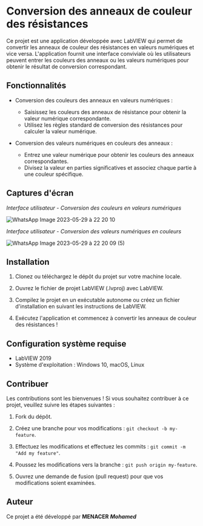 # Conversion des anneaux de couleur des résistances

Ce projet est une application développée avec LabVIEW qui permet de convertir les anneaux de couleur des résistances en valeurs numériques et vice versa. L'application fournit une interface conviviale où les utilisateurs peuvent entrer les couleurs des anneaux ou les valeurs numériques pour obtenir le résultat de conversion correspondant.

## Fonctionnalités

- Conversion des couleurs des anneaux en valeurs numériques :
  - Saisissez les couleurs des anneaux de résistance pour obtenir la valeur numérique correspondante.
  - Utilisez les règles standard de conversion des résistances pour calculer la valeur numérique.

- Conversion des valeurs numériques en couleurs des anneaux :
  - Entrez une valeur numérique pour obtenir les couleurs des anneaux correspondantes.
  - Divisez la valeur en parties significatives et associez chaque partie à une couleur spécifique.

## Captures d'écran

*Interface utilisateur - Conversion des couleurs en valeurs numériques*  

![WhatsApp Image 2023-05-29 à 22 20 10](https://github.com/momenacer/MENACER_Mohamed/assets/127967325/edcb3a1d-756f-431c-956b-4c2de4a75872)


*Interface utilisateur - Conversion des valeurs numériques en couleurs*  

![WhatsApp Image 2023-05-29 à 22 20 09 (5)](https://github.com/momenacer/MENACER_Mohamed/assets/127967325/2e7b366f-da9d-4bd1-80b1-efaab3b8c6cb)

## Installation

1. Clonez ou téléchargez le dépôt du projet sur votre machine locale.

2. Ouvrez le fichier de projet LabVIEW (.lvproj) avec LabVIEW.

3. Compilez le projet en un exécutable autonome ou créez un fichier d'installation en suivant les instructions de LabVIEW.

4. Exécutez l'application et commencez à convertir les anneaux de couleur des résistances !

## Configuration système requise

- LabVIEW 2019
- Système d'exploitation : Windows 10, macOS, Linux

## Contribuer

Les contributions sont les bienvenues ! Si vous souhaitez contribuer à ce projet, veuillez suivre les étapes suivantes :

1. Fork du dépôt. 

2. Créez une branche pour vos modifications : `git checkout -b my-feature`.

3. Effectuez les modifications et effectuez les commits : `git commit -m "Add my feature"`.

4. Poussez les modifications vers la branche : `git push origin my-feature`.

5. Ouvrez une demande de fusion (pull request) pour que vos modifications soient examinées.

## Auteur

Ce projet a été développé par **MENACER** ***Mohamed***


